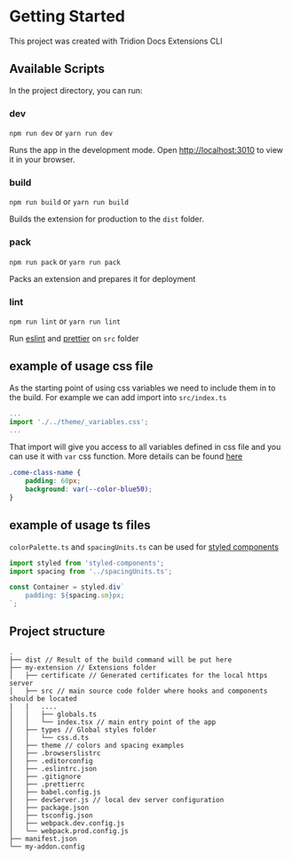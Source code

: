 # Getting Started

This project was created with Tridion Docs Extensions CLI

## Available Scripts

In the project directory, you can run:

### dev

`npm run dev` or `yarn run dev`

Runs the app in the development mode.
Open [http://localhost:3010](http://localhost:3010) to view it in your browser.


### build
`npm run build` or  `yarn run build`

Builds the extension for production to the `dist` folder.


### pack
`npm run pack` or  `yarn run pack`

Packs an extension and prepares it for deployment

### lint
`npm run lint` or  `yarn run lint`

Run [eslint](https://eslint.org/) and [prettier](https://prettier.io/) on `src` folder

## example of usage css file

As the starting point of using css variables we need to include them in to the build. For example we can add import into `src/index.ts`
```typescript
...
import './../theme/_variables.css';
...

```

That import will give you access to all variables defined in css file and you can use it with `var` css function. More details can be found [here](https://developer.mozilla.org/en-US/docs/Web/CSS/Using_CSS_custom_properties)

```css
.come-class-name {
    padding: 60px;
    background: var(--color-blue50);
}

```

## example of usage ts files

`colorPalette.ts` and `spacingUnits.ts` can be used for [styled components](https://styled-components.com/)

```typescript
import styled from 'styled-components';
import spacing from '../spacingUnits.ts';

const Container = styled.div`
    padding: ${spacing.sm}px;
`;

```

## Project structure

```
.
├── dist // Result of the build command will be put here
├── my-extension // Extensions folder
│   ├── certificate // Generated certificates for the local https server
│   ├── src // main source code folder where hooks and components should be located
|   |   ....
│   │   ├── globals.ts
│   │   └── index.tsx // main entry point of the app
│   ├── types // Global styles folder
│   │   └── css.d.ts
│   ├── theme // colors and spacing examples
│   ├── .browserslistrc
│   ├── .editorconfig
│   ├── .eslintrc.json
│   ├── .gitignore
│   ├── .prettierrc
│   ├── babel.config.js
│   ├── devServer.js // local dev server configuration
│   ├── package.json
│   ├── tsconfig.json
│   ├── webpack.dev.config.js
│   └── webpack.prod.config.js
├── manifest.json
└── my-addon.config

```
